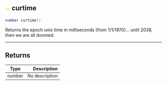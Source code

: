 ## ![shared](.gitbook/assets/shared.png) curtime

```lua
number curtime()
```

Returns the epoch unix time in milliseconds (from 1/1/1970)... until 2038, then we are all doomed.

------
## Returns

| Type   | Description |
| ------ | ----------: |
| number | No description |

